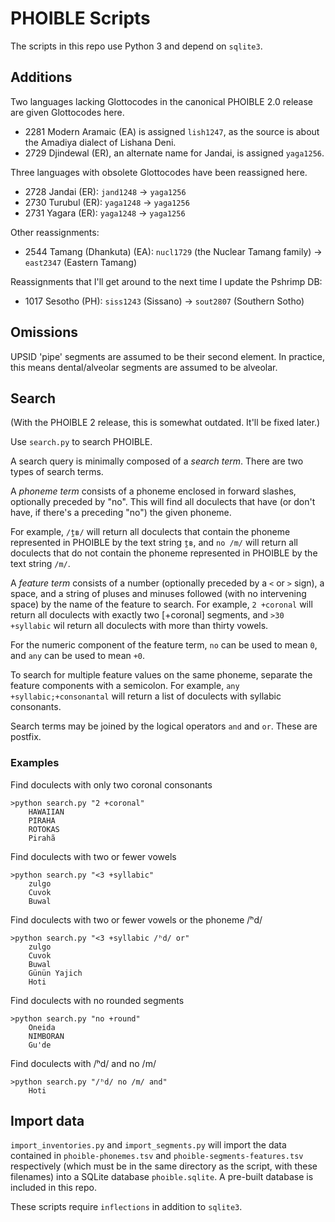 # PHOIBLE Scripts

The scripts in this repo use Python 3 and depend on `sqlite3`.

## Additions

Two languages lacking Glottocodes in the canonical PHOIBLE 2.0 release are given Glottocodes here.

- 2281 Modern Aramaic (EA) is assigned `lish1247`, as the source is about the Amadiya dialect of Lishana Deni.
- 2729 Djindewal (ER), an alternate name for Jandai, is assigned `yaga1256`.

Three languages with obsolete Glottocodes have been reassigned here.

- 2728 Jandai (ER): `jand1248` -> `yaga1256`
- 2730 Turubul (ER): `yaga1248` -> `yaga1256`
- 2731 Yagara (ER): `yaga1248` -> `yaga1256`

Other reassignments:

- 2544 Tamang (Dhankuta) (EA): `nucl1729` (the Nuclear Tamang family) -> `east2347` (Eastern Tamang)

Reassignments that I'll get around to the next time I update the Pshrimp DB:

- 1017 Sesotho (PH): `siss1243` (Sissano) -> `sout2807` (Southern Sotho)

## Omissions

UPSID 'pipe' segments are assumed to be their second element. In practice, this means dental/alveolar segments are assumed to be alveolar.

## Search

(With the PHOIBLE 2 release, this is somewhat outdated. It'll be fixed later.)

Use `search.py` to search PHOIBLE. 

A search query is minimally composed of a *search term*. There are two types of search terms. 

A *phoneme term* consists of a phoneme enclosed in forward slashes, optionally preceded by "no". This will find all doculects that have (or don't have, if there's a preceding "no") the given phoneme. 

For example, `/t̪ʙ/` will return all doculects that contain the phoneme represented in PHOIBLE by the text string `t̪ʙ`, and `no /m/` will return all doculects that do not contain the phoneme represented in PHOIBLE by the text string `/m/`.

A *feature term* consists of a number (optionally preceded by a `<` or `>` sign), a space, and a string of pluses and minuses followed (with no intervening space) by the name of the feature to search. For example, `2 +coronal` will return all doculects with exactly two [+coronal] segments, and `>30 +syllabic` wil return all doculects with more than thirty vowels.

For the numeric component of the feature term, `no` can be used to mean `0`, and `any` can be used to mean `+0`.

To search for multiple feature values on the same phoneme, separate the feature components with a semicolon. For example, `any +syllabic;+consonantal` will return a list of doculects with syllabic consonants.

Search terms may be joined by the logical operators `and` and `or`. These are postfix.

### Examples

Find doculects with only two coronal consonants
```
>python search.py "2 +coronal"
    HAWAIIAN
    PIRAHA
    ROTOKAS
    Pirahã
```

Find doculects with two or fewer vowels
```
>python search.py "<3 +syllabic"
    zulgo
    Cuvok
    Buwal
```
    
Find doculects with two or fewer vowels or the phoneme /ʰd/
```
>python search.py "<3 +syllabic /ʰd/ or"
    zulgo
    Cuvok
    Buwal
    Günün Yajich
    Hoti
```

Find doculects with no rounded segments
```
>python search.py "no +round"
    Oneida
    NIMBORAN
    Gu'de
```

Find doculects with /ʰd/ and no /m/
```
>python search.py "/ʰd/ no /m/ and"
    Hoti
```

## Import data

`import_inventories.py` and `import_segments.py` will import the data contained in `phoible-phonemes.tsv` and `phoible-segments-features.tsv` respectively (which must be in the same directory as the script, with these filenames) into a SQLite database `phoible.sqlite`. A pre-built database is included in this repo.

These scripts require `inflections` in addition to `sqlite3`.
